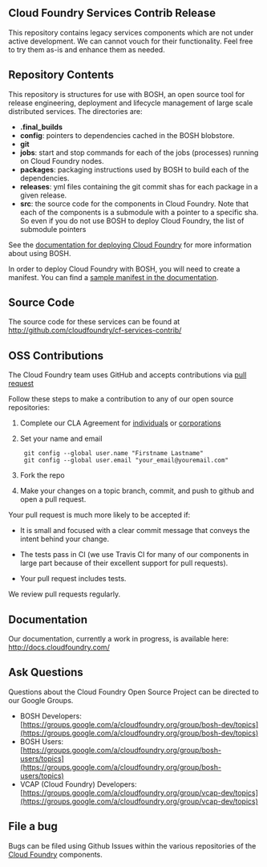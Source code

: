## Cloud Foundry Services Contrib Release

This repository contains legacy services components which are not under active development. We can cannot vouch for their functionality. Feel free to try them as-is and enhance them as needed.

## Repository Contents

This repository is structures for use with BOSH, an open source tool for release engineering, deployment and lifecycle management of large scale distributed services. The directories are:

- **.final_builds**
- **config**: pointers to dependencies cached in the BOSH blobstore.
- **git**
- **jobs**: start and stop commands for each of the jobs (processes) running on Cloud Foundry nodes.
- **packages**: packaging instructions used by BOSH to build each of the dependencies.
- **releases**: yml files containing the git commit shas for each package in a given release.
- **src**: the source code for the components in Cloud Foundry. Note that each of the components is a submodule with a pointer to a specific sha. So even if you do not use BOSH to deploy Cloud Foundry, the list of submodule pointers

See the [documentation for deploying Cloud Foundry](http://docs.cloudfoundry.com/docs/running/deploying-cf/) for more information about using BOSH.

In order to deploy Cloud Foundry with BOSH, you will need to create a manifest. You can find a [sample manifest in the documentation](http://cloudfoundry.github.com/docs/running/deploying-cf/vsphere/cloud-foundry-example-manifest.html).

## Source Code

The source code for these services can be found at http://github.com/cloudfoundry/cf-services-contrib/

## OSS Contributions

The Cloud Foundry team uses GitHub and accepts contributions via [pull request](https://help.github.com/articles/using-pull-requests)

Follow these steps to make a contribution to any of our open source repositories:

1. Complete our CLA Agreement for [individuals](http://www.cloudfoundry.org/individualcontribution.pdf) or [corporations](http://www.cloudfoundry.org/corpcontribution.pdf)
1. Set your name and email

		git config --global user.name "Firstname Lastname"
		git config --global user.email "your_email@youremail.com"

1. Fork the repo

1. Make your changes on a topic branch, commit, and push to github and open a pull request.

Your pull request is much more likely to be accepted if:

- It is small and focused with a clear commit message that conveys the intent behind your change.

- The tests pass in CI (we use Travis CI for many of our components in large part because of their excellent support for pull requests).

- Your pull request includes tests.

We review pull requests regularly.

## Documentation

Our documentation, currently a work in progress, is available here: http://docs.cloudfoundry.com/

## Ask Questions

Questions about the Cloud Foundry Open Source Project can be directed to our Google Groups.

* BOSH Developers: [https://groups.google.com/a/cloudfoundry.org/group/bosh-dev/topics](https://groups.google.com/a/cloudfoundry.org/group/bosh-dev/topics)
* BOSH Users:[https://groups.google.com/a/cloudfoundry.org/group/bosh-users/topics](https://groups.google.com/a/cloudfoundry.org/group/bosh-users/topics)
* VCAP (Cloud Foundry) Developers: [https://groups.google.com/a/cloudfoundry.org/group/vcap-dev/topics](https://groups.google.com/a/cloudfoundry.org/group/vcap-dev/topics)

## File a bug

Bugs can be filed using Github Issues within the various repositories of the [Cloud Foundry](http://github.com/cloudfoundry) components.

